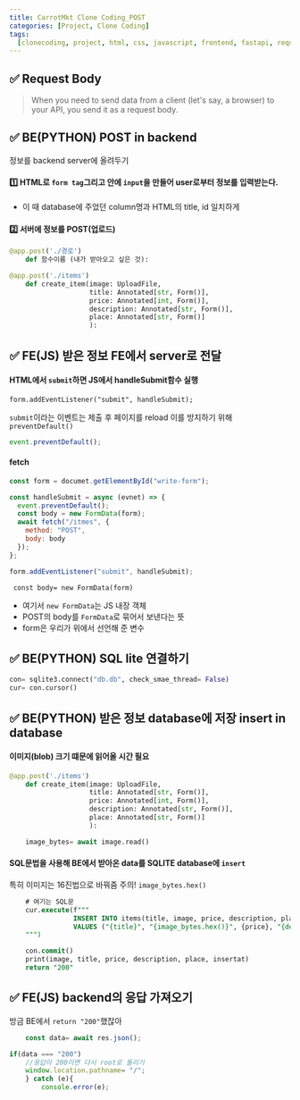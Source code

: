```yaml
---
title: CarrotMkt Clone Coding_POST
categories: [Project, Clone Coding]
tags:
  [clonecoding, project, html, css, javascript, frontend, fastapi, requestbody]
---
```


## ✅ Request Body

> When you need to send data from a client (let's say, a browser) to your API, you send it as a request body.

## ✅ **BE(PYTHON)** POST in backend

정보를 backend server에 올려두기

#### 1️⃣ HTML로 `form tag`그리고 안에 `input`을 만들어 user로부터 정보를 입력받는다.

- 이 때 database에 주었던 column명과 HTML의 title, id 일치하게

#### 2️⃣ 서버에 정보를 POST(업로드)

```python
@app.post('./경로')
    def 함수이름 (내가 받아오고 싶은 것):
```

```python
@app.post('./items')
    def create_item(image: UploadFile,
                    title: Annotated[str, Form()],
                    price: Annotated[int, Form()],
                    description: Annotated[str, Form()],
                    place: Annotated[str, Form()]
                    ):
```

## ✅ **FE(JS)** 받은 정보 FE에서 server로 전달

#### HTML에서 `submit`하면 JS에서 handleSubmit함수 실행

`form.addEventListener("submit", handleSubmit);`

`submit`이라는 이벤트는 제출 후 페이지를 reload
이를 방지하기 위해 `preventDefault()`

```javascript
event.preventDefault();
```

#### fetch

```javascript
const form = documet.getElementById("write-form");

const handleSubmit = async (evnet) => {
  event.preventDefault();
  const body = new FormData(form);
  await fetch("/itmes", {
    method: "POST",
    body: body
  });
};

form.addEventListener("submit", handleSubmit);
```

` const body= new FormData(form)`

- 여기서 `new FormData`는 JS 내장 객체
- POST의 body를 `FormData`로 묶어서 보낸다는 뜻
- form은 우리가 위에서 선언해 준 변수

## ✅ **BE(PYTHON)** SQL lite 연결하기

```python
con= sqlite3.connect("db.db", check_smae_thread= False)
cur= con.cursor()
```

## ✅ **BE(PYTHON)** 받은 정보 database에 저장 insert in database

#### 이미지(blob) 크기 떄문에 읽어올 시간 필요

```python
@app.post('./items')
    def create_item(image: UploadFile,
                    title: Annotated[str, Form()],
                    price: Annotated[int, Form()],
                    description: Annotated[str, Form()],
                    place: Annotated[str, Form()]
                    ):

    image_bytes= await image.read()
```

#### SQL문법을 사용해 BE에서 받아온 data를 SQLITE database에 `insert`

특히 이미지는 16진법으로 바꿔줌 주의!
`image_bytes.hex()`

```sql
    # 여기는 SQL문
    cur.execute(f"""
                INSERT INTO items(title, image, price, description, place, insertat)
                VALUES ("{title}", "{image_bytes.hex()}", {price}, "{description}", "{place}", {insertat})
    """)

    con.commit()
    print(image, title, price, description, place, insertat)
    return "200"
```

## ✅ **FE(JS)** backend의 응답 가져오기

방금 BE에서 `return "200"`했잖아

```javascript
    const data= await res.json();

if(data === "200")
    //응답이 200이면 다시 root로 돌리기
    window.location.pathname= "/";
    } catch (e){
        console.error(e);
```
